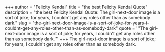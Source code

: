 +++
author = "Felicity Kendal"
title = "the best Felicity Kendal Quote"
description = "the best Felicity Kendal Quote: The girl-next-door image is a sort of joke; for years, I couldn't get any roles other than as somebody dark."
slug = "the-girl-next-door-image-is-a-sort-of-joke-for-years-i-couldnt-get-any-roles-other-than-as-somebody-dark"
quote = '''The girl-next-door image is a sort of joke; for years, I couldn't get any roles other than as somebody dark.'''
+++
The girl-next-door image is a sort of joke; for years, I couldn't get any roles other than as somebody dark.
